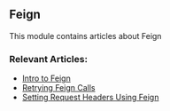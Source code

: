 ## Feign

This module contains articles about Feign

### Relevant Articles:

- [Intro to Feign](https://www.baeldung.com/intro-to-feign)
- [Retrying Feign Calls](https://www.baeldung.com/feign-retry)
- [Setting Request Headers Using Feign](https://www.baeldung.com/java-feign-request-headers)
